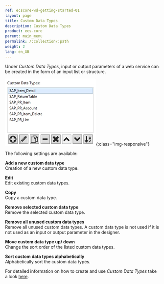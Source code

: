 ```yaml
---
ref: ecscore-wd-getting-started-01
layout: page
title: Custom Data Types
description: Custom Data Types
product: ecs-core
parent: main_menu
permalink: /:collection/:path
weight: 2
lang: en_GB
---
```


Under *Custom Data Types*, input or output parameters of a web service can be created in the form of an input list or structure. 

![WSD-CustomDataTypes](/img/content/ecscore-wsd_18.jpg){:class="img-responsive"}

The following settings are available:

**Add a new custom data type** <br>
Creation of a new custom data type.

**Edit** <br>
Edit existing custom data types.

**Copy** <br>
Copy a custom data type.

**Remove selected custom data type** <br>
Remove the selected custom data type.

**Remove all unused custom data types** <br>
Remove all unused custom data types. A custom data type is not used if it is not used as an input or output parameter in the designer.

**Move custom data type up/ down** <br>
Change the sort order of the listed custom data types. 

**Sort custom data types alphabetically** <br>
Alphabetically sort the custom data types. 

For detailed information on how to create and use *Custom Data Types* take a look [here](../../create_a_new_webservice/create_custom_data_type).

       

  